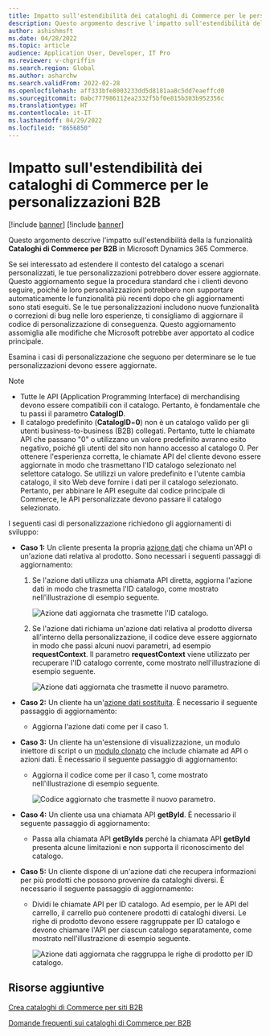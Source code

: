 ```yaml
---
title: Impatto sull'estendibilità dei cataloghi di Commerce per le personalizzazioni B2B
description: Questo argomento descrive l'impatto sull'estendibilità della funzionalità Cataloghi di Commerce per B2B in Microsoft Dynamics 365 Commerce.
author: ashishmsft
ms.date: 04/28/2022
ms.topic: article
audience: Application User, Developer, IT Pro
ms.reviewer: v-chgriffin
ms.search.region: Global
ms.author: asharchw
ms.search.validFrom: 2022-02-28
ms.openlocfilehash: aff333bfe8003233dd5d8181aa8c5dd7eaeffcd0
ms.sourcegitcommit: 0abc777986112ea2332f5bf0e815b303b952356c
ms.translationtype: HT
ms.contentlocale: it-IT
ms.lasthandoff: 04/29/2022
ms.locfileid: "8656850"
---
```

# <a name="extensibility-impact-of-commerce-catalogs-for-b2b-customizations"></a>Impatto sull'estendibilità dei cataloghi di Commerce per le personalizzazioni B2B

[!include [banner](includes/banner.md)]
[!include [banner](includes/preview-banner.md)]

Questo argomento descrive l'impatto sull'estendibilità della la funzionalità **Cataloghi di Commerce per B2B** in Microsoft Dynamics 365 Commerce.

Se sei interessato ad estendere il contesto del catalogo a scenari personalizzati, le tue personalizzazioni potrebbero dover essere aggiornate. Questo aggiornamento segue la procedura standard che i clienti devono seguire, poiché le loro personalizzazioni potrebbero non supportare automaticamente le funzionalità più recenti dopo che gli aggiornamenti sono stati eseguiti. Se le tue personalizzazioni includono nuove funzionalità o correzioni di bug nelle loro esperienze, ti consigliamo di aggiornare il codice di personalizzazione di conseguenza. Questo aggiornamento assomiglia alle modifiche che Microsoft potrebbe aver apportato al codice principale.

Esamina i casi di personalizzazione che seguono per determinare se le tue personalizzazioni devono essere aggiornate.

> [!NOTE]
> - Tutte le API (Application Programming Interface) di merchandising devono essere compatibili con il catalogo. Pertanto, è fondamentale che tu passi il parametro **CatalogID**.
> - Il catalogo predefinito (**CatalogID**=**0**) non è un catalogo valido per gli utenti business-to-business (B2B) collegati. Pertanto, tutte le chiamate API che passano "0" o utilizzano un valore predefinito avranno esito negativo, poiché gli utenti del sito non hanno accesso al catalogo 0. Per ottenere l'esperienza corretta, le chiamate API del cliente devono essere aggiornate in modo che trasmettano l'ID catalogo selezionato nel selettore catalogo. Se utilizzi un valore predefinito e l'utente cambia catalogo, il sito Web deve fornire i dati per il catalogo selezionato. Pertanto, per abbinare le API eseguite dal codice principale di Commerce, le API personalizzate devono passare il catalogo selezionato.

I seguenti casi di personalizzazione richiedono gli aggiornamenti di sviluppo:

- **Caso 1:** Un cliente presenta la propria [azione dati](e-commerce-extensibility/data-actions.md) che chiama un'API o un'azione dati relativa al prodotto. Sono necessari i seguenti passaggi di aggiornamento:

    1. Se l'azione dati utilizza una chiamata API diretta, aggiorna l'azione dati in modo che trasmetta l'ID catalogo, come mostrato nell'illustrazione di esempio seguente.

        ![Azione dati aggiornata che trasmette l'ID catalogo.](./media/customization1_a.png)

    1. Se l'azione dati richiama un'azione dati relativa al prodotto diversa all'interno della personalizzazione, il codice deve essere aggiornato in modo che passi alcuni nuovi parametri, ad esempio **requestContext**. Il parametro **requestContext** viene utilizzato per recuperare l'ID catalogo corrente, come mostrato nell'illustrazione di esempio seguente.

        ![Azione dati aggiornata che trasmette il nuovo parametro.](./media/customization1_b.png)

- **Caso 2:** Un cliente ha un'[azione dati sostituita](e-commerce-extensibility/data-action-overrides.md). È necessario il seguente passaggio di aggiornamento:

    - Aggiorna l'azione dati come per il caso 1.

- **Caso 3:** Un cliente ha un'estensione di visualizzazione, un modulo iniettore di script o un [modulo clonato](e-commerce-extensibility/modules-overview.md#clone-a-module-library-module) che include chiamate ad API o azioni dati. È necessario il seguente passaggio di aggiornamento:

    - Aggiorna il codice come per il caso 1, come mostrato nell'illustrazione di esempio seguente.

       ![Codice aggiornato che trasmette il nuovo parametro.](./media/customization3.png)

- **Caso 4:** Un cliente usa una chiamata API **getById**. È necessario il seguente passaggio di aggiornamento:

    - Passa alla chiamata API **getByIds** perché la chiamata API **getById** presenta alcune limitazioni e non supporta il riconoscimento del catalogo.

- **Caso 5:** Un cliente dispone di un'azione dati che recupera informazioni per più prodotti che possono provenire da cataloghi diversi. È necessario il seguente passaggio di aggiornamento:

    - Dividi le chiamate API per ID catalogo. Ad esempio, per le API del carrello, il carrello può contenere prodotti di cataloghi diversi. Le righe di prodotto devono essere raggruppate per ID catalogo e devono chiamare l'API per ciascun catalogo separatamente, come mostrato nell'illustrazione di esempio seguente.

        ![Azione dati aggiornata che raggruppa le righe di prodotto per ID catalogo.](./media/customization5.png)

## <a name="additional-resources"></a>Risorse aggiuntive

[Crea cataloghi di Commerce per siti B2B](catalogs-b2b-sites.md)

[Domande frequenti sui cataloghi di Commerce per B2B](catalogs-b2b-sites-FAQ.md)
